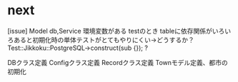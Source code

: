 # next
[issue]
Model db,Service 環境変数がある
testのとき tableに依存関係がいろいろあると初期化時の単体テストがとてもやりにくい->どうするか？
Test::Jikkoku::PostgreSQL->construct(sub {}); ?

DBクラス定義
Configクラス定義
Recordクラス定義
Townモデル定義、都市の初期化
